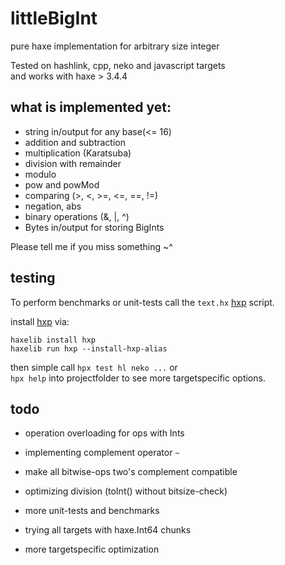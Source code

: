 # littleBigInt
pure haxe implementation for arbitrary size integer

Tested on hashlink, cpp, neko and javascript targets  
and works with haxe > 3.4.4  

## what is implemented yet:

- string in/output for any base(<= 16)
- addition and subtraction
- multiplication (Karatsuba)
- division with remainder
- modulo
- pow and powMod
- comparing (>, <, >=, <=, ==, !=)
- negation, abs
- binary operations (&, |, ^)
- Bytes in/output for storing BigInts


Please tell me if you miss something ~^ 
  
  
## testing

To perform benchmarks or unit-tests call the `text.hx` [hxp](https://lib.haxe.org/p/hxp) script. 
  
install [hxp](https://lib.haxe.org/p/hxp) via:
```
haxelib install hxp
haxelib run hxp --install-hxp-alias
```

then simple call `hpx test hl neko ...` or  
`hpx help` into projectfolder to see more targetspecific options.


## todo

- operation overloading for ops with Ints
- implementing complement operator `~`
- make all bitwise-ops two's complement compatible
- optimizing division (toInt() without bitsize-check)
- more unit-tests and benchmarks
  
- trying all targets with haxe.Int64 chunks
- more targetspecific optimization